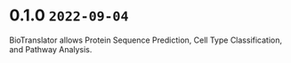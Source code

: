 # 0.1.0 `2022-09-04`

BioTranslator allows Protein Sequence Prediction, Cell Type Classification, and Pathway Analysis.